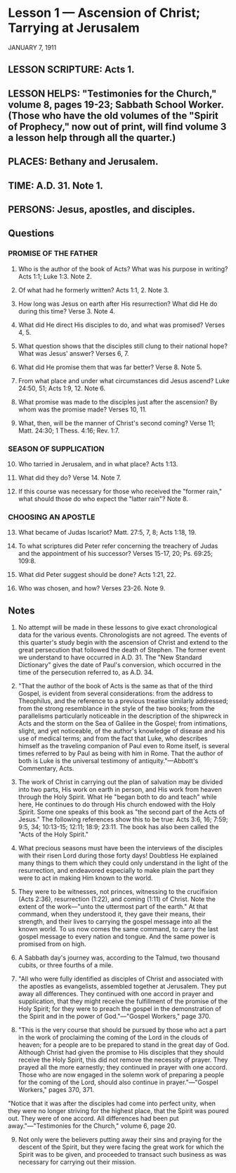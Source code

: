 # Lesson 1 — Ascension of Christ; Tarrying at Jerusalem

JANUARY 7, 1911

## LESSON SCRIPTURE: Acts 1.

## LESSON HELPS: "Testimonies for the Church," volume 8, pages 19-23; Sabbath School Worker. (Those who have the old volumes of the "Spirit of Prophecy," now out of print, will find volume 3 a lesson help through all the quarter.)

## PLACES: Bethany and Jerusalem.

## TIME: A.D. 31. Note 1.

## PERSONS: Jesus, apostles, and disciples.

## Questions

### PROMISE OF THE FATHER

1. Who is the author of the book of Acts? What was his purpose in writing? Acts 1:1; Luke 1:3. Note 2.

2. Of what had he formerly written? Acts 1:1, 2. Note 3.

3. How long was Jesus on earth after His resurrection? What did He do during this time? Verse 3. Note 4.

4. What did He direct His disciples to do, and what was promised? Verses 4, 5.

5. What question shows that the disciples still clung to their national hope? What was Jesus' answer? Verses 6, 7.

6. What did He promise them that was far better? Verse 8. Note 5.

7. From what place and under what circumstances did Jesus ascend? Luke 24:50, 51; Acts 1:9, 12. Note 6.

8. What promise was made to the disciples just after the ascension? By whom was the promise made? Verses 10, 11.

9. What, then, will be the manner of Christ's second coming? Verse 11; Matt. 24:30; 1 Thess. 4:16; Rev. 1:7.

### SEASON OF SUPPLICATION

10. Who tarried in Jerusalem, and in what place? Acts 1:13.

11. What did they do? Verse 14. Note 7.

12. If this course was necessary for those who received the "former rain," what should those do who expect the "latter rain"? Note 8.

### CHOOSING AN APOSTLE

13. What became of Judas Iscariot? Matt. 27:5, 7, 8; Acts 1:18, 19.

14. To what scriptures did Peter refer concerning the treachery of Judas and the appointment of his successor? Verses 15-17, 20; Ps. 69:25; 109:8.

15. What did Peter suggest should be done? Acts 1:21, 22.

16. Who was chosen, and how? Verses 23-26. Note 9.

## Notes

1. No attempt will be made in these lessons to give exact chronological data for the various events. Chronologists are not agreed. The events of this quarter's study begin with the ascension of Christ and extend to the great persecution that followed the death of Stephen. The former event we understand to have occurred in A.D. 31. The "New Standard Dictionary" gives the date of Paul's conversion, which occurred in the time of the persecution referred to, as A.D. 34.

2. "That the author of the book of Acts is the same as that of the third Gospel, is evident from several considerations: from the address to Theophilus, and the reference to a previous treatise similarly addressed; from the strong resemblance in the style of the two books; from the parallelisms particularly noticeable in the description of the shipwreck in Acts and the storm on the Sea of Galilee in the Gospel; from intimations, slight, and yet noticeable, of the author's knowledge of disease and his use of medical terms; and from the fact that Luke, who describes himself as the traveling companion of Paul even to Rome itself, is several times referred to by Paul as being with him in Rome. That the author of both is Luke is the universal testimony of antiquity."—Abbott's Commentary, Acts.

3. The work of Christ in carrying out the plan of salvation may be divided into two parts, His work on earth in person, and His work from heaven through the Holy Spirit. What He "began both to do and teach" while here, He continues to do through His church endowed with the Holy Spirit. Some one speaks of this book as "the second part of the Acts of Jesus." The following references show this to be true: Acts 3:6, 16; 7:59; 9:5, 34; 10:13-15; 12:11; 18:9; 23:11. The book has also been called the "Acts of the Holy Spirit."

4. What precious seasons must have been the interviews of the disciples with their risen Lord during those forty days! Doubtless He explained many things to them which they could only understand in the light of the resurrection, and endeavored especially to make plain the part they were to act in making Him known to the world.

5. They were to be witnesses, not princes, witnessing to the crucifixion (Acts 2:36), resurrection (1:22), and coming (1:11) of Christ. Note the extent of the work—"unto the uttermost part of the earth." At that command, when they understood it, they gave their means, their strength, and their lives to carrying the gospel message into all the known world. To us now comes the same command, to carry the last gospel message to every nation and tongue. And the same power is promised from on high.

6. A Sabbath day's journey was, according to the Talmud, two thousand cubits, or three fourths of a mile.

7. "All who were fully identified as disciples of Christ and associated with the apostles as evangelists, assembled together at Jerusalem. They put away all differences. They continued with one accord in prayer and supplication, that they might receive the fulfillment of the promise of the Holy Spirit; for they were to preach the gospel in the demonstration of the Spirit and in the power of God."—"Gospel Workers," page 370.

8. "This is the very course that should be pursued by those who act a part in the work of proclaiming the coming of the Lord in the clouds of heaven; for a people are to be prepared to stand in the great day of God. Although Christ had given the promise to His disciples that they should receive the Holy Spirit, this did not remove the necessity of prayer. They prayed all the more earnestly; they continued in prayer with one accord. Those who are now engaged in the solemn work of preparing a people for the coming of the Lord, should also continue in prayer."—"Gospel Workers," pages 370, 371.

"Notice that it was after the disciples had come into perfect unity, when they were no longer striving for the highest place, that the Spirit was poured out. They were of one accord. All differences had been put away."—"Testimonies for the Church," volume 6, page 20.

9. Not only were the believers putting away their sins and praying for the descent of the Spirit, but they were facing the great work for which the Spirit was to be given, and proceeded to transact such business as was necessary for carrying out their mission.